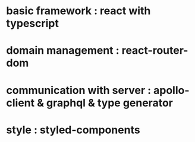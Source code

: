 
# basic framework : react with typescript
# domain management : react-router-dom
# communication with server : apollo-client & graphql & type generator
# style : styled-components
